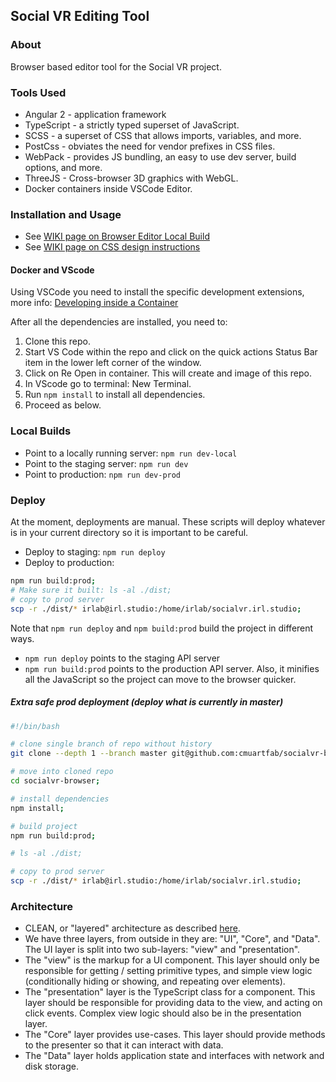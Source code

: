 ## Social VR Editing Tool

### About
Browser based editor tool for the Social VR project.

### Tools Used
* Angular 2 - application framework
* TypeScript - a strictly typed superset of JavaScript.
* SCSS - a superset of CSS that allows imports, variables, and more.
* PostCss - obviates the need for vendor prefixes in CSS files.
* WebPack - provides JS bundling, an easy to use dev server, build options, and more.
* ThreeJS - Cross-browser 3D graphics with WebGL.
* Docker containers inside VSCode Editor.

### Installation and Usage
- See [WIKI page on Browser Editor Local Build](https://github.com/cmuartfab/social-vr/wiki/Browser-Editor-Local-Build)
- See [WIKI page on CSS design instructions](https://github.com/cmuartfab/social-vr/wiki/Browser-Editor-CSS-Architecture)

#### Docker and VScode
Using VSCode you need to install the specific development extensions, more info: [Developing inside a Container](https://code.visualstudio.com/docs/remote/containers)

After all the dependencies are installed, you need to:

1) Clone this repo.
2) Start VS Code within the repo and click on the quick actions Status Bar item in the lower left corner of the window.
3) Click on Re Open in container. This will create and image of this repo.
4) In VScode go to terminal: New Terminal.
5) Run `npm install` to install all dependencies. 
6) Proceed as below.

### Local Builds
* Point to a locally running server: ```npm run dev-local```
* Point to the staging server: ```npm run dev```
* Point to production: ```npm run dev-prod```

### Deploy
At the moment, deployments are manual. These scripts will deploy whatever is in your current directory so it is important to be careful.

* Deploy to staging: ```npm run deploy```
* Deploy to production:
```sh
npm run build:prod;
# Make sure it built: ls -al ./dist;
# copy to prod server
scp -r ./dist/* irlab@irl.studio:/home/irlab/socialvr.irl.studio;
```
Note that `npm run deploy` and `npm build:prod` build the project in different ways.
* `npm run deploy` points to the staging API server
* `npm run build:prod` points to the production API server. Also, it minifies all the JavaScript so the project can move to the browser quicker.

##### Extra safe prod deployment (deploy what is currently in master)
```sh
#!/bin/bash

# clone single branch of repo without history
git clone --depth 1 --branch master git@github.com:cmuartfab/socialvr-browser.git;

# move into cloned repo
cd socialvr-browser;

# install dependencies
npm install;

# build project
npm run build:prod;

# ls -al ./dist;

# copy to prod server
scp -r ./dist/* irlab@irl.studio:/home/irlab/socialvr.irl.studio;
```

### Architecture
* CLEAN, or "layered" architecture as described [here](https://8thlight.com/blog/uncle-bob/2012/08/13/the-clean-architecture.html).
* We have three layers, from outside in they are: "UI", "Core", and "Data".  The UI layer is split into two sub-layers: "view" and "presentation".
* The "view" is the markup for a UI component. This layer should only be responsible for getting / setting primitive types, and simple view logic (conditionally hiding or showing, and repeating over elements).
* The "presentation" layer is the TypeScript class for a component.  This layer should be responsible for providing data to the view, and acting on click events. Complex view logic should also be in the presentation layer.
* The "Core" layer provides use-cases.  This layer should provide methods to the presenter so that it can interact with data.
* The "Data" layer holds application state and interfaces with network and disk storage.

